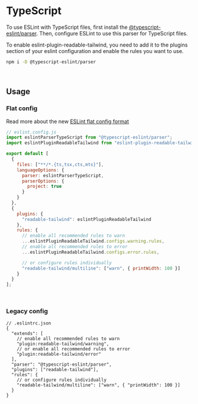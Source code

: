 # TypeScript

To use ESLint with TypeScript files, first install the [@typescript-eslint/parser](https://typescript-eslint.io/packages/parser). Then, configure ESLint to use this parser for TypeScript files.

To enable eslint-plugin-readable-tailwind, you need to add it to the plugins section of your eslint configuration and enable the rules you want to use.

```sh
npm i -D @typescript-eslint/parser
```

<br/>

## Usage

### Flat config

Read more about the new [ESLint flat config format](https://eslint.org/docs/latest/use/configure/configuration-files-new)

```js
// eslint.config.js
import eslintParserTypeScript from "@typescript-eslint/parser";
import eslintPluginReadableTailwind from "eslint-plugin-readable-tailwind";

export default [
  {
    files: ["**/*.{ts,tsx,cts,mts}"],
    languageOptions: {
      parser: eslintParserTypeScript,
      parserOptions: {
        project: true
      }
    }
  },
  {
    plugins: {
      "readable-tailwind": eslintPluginReadableTailwind
    },
    rules: {
      // enable all recommended rules to warn
      ...eslintPluginReadableTailwind.configs.warning.rules,
      // enable all recommended rules to error
      ...eslintPluginReadableTailwind.configs.error.rules,

      // or configure rules individually
      "readable-tailwind/multiline": ["warn", { printWidth: 100 }]
    }
  }
];
```

<br/>

### Legacy config

```jsonc
// .eslintrc.json
{
  "extends": [
    // enable all recommended rules to warn
    "plugin:readable-tailwind/warning",
    // or enable all recommended rules to error
    "plugin:readable-tailwind/error"
  ],
  "parser": "@typescript-eslint/parser",
  "plugins": ["readable-tailwind"],
  "rules": {
    // or configure rules individually
    "readable-tailwind/multiline": ["warn", { "printWidth": 100 }]
  }
}
```
